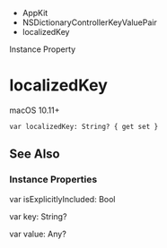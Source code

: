 

- AppKit
- NSDictionaryControllerKeyValuePair
-  localizedKey 

Instance Property

# localizedKey

macOS 10.11+

``` source
var localizedKey: String? { get set }
```

## See Also

### Instance Properties

var isExplicitlyIncluded: Bool

var key: String?

var value: Any?

